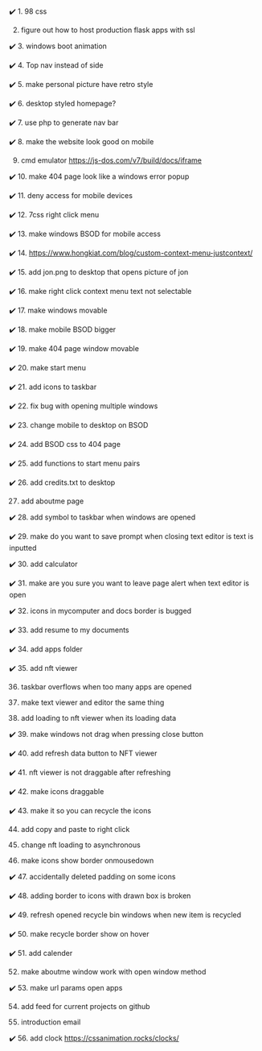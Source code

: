 ✔️ 1. 98 css

 2. figure out how to host production flask apps with ssl

✔️ 3. windows boot animation

✔️ 4. Top nav instead of side

✔️ 5. make personal picture have retro style
 
✔️ 6. desktop styled homepage?
 
✔️ 7. use php to generate nav bar

✔️ 8. make the website look good on mobile 
 
9. cmd emulator
       https://js-dos.com/v7/build/docs/iframe
 
✔️ 10. make 404 page look like a windows error popup

✔️ 11. deny access for mobile devices

✔️ 12. 7css right click menu

✔️ 13. make windows BSOD for mobile access

✔️ 14. https://www.hongkiat.com/blog/custom-context-menu-justcontext/

✔️ 15. add jon.png to desktop that opens picture of jon

✔️ 16. make right click context menu text not selectable

✔️ 17. make windows movable

✔️ 18. make mobile BSOD bigger

✔️ 19. make 404 page window movable

✔️ 20. make start menu

✔️ 21. add icons to taskbar

✔️ 22. fix bug with opening multiple windows

✔️ 23. change mobile to desktop on BSOD

✔️ 24. add BSOD css to 404 page

✔️ 25. add functions to start menu pairs

✔️ 26. add credits.txt to desktop

27. add aboutme page

✔️ 28. add symbol to taskbar when windows are opened

✔️ 29. make do you want to save prompt when closing text editor is text is inputted

✔️ 30. add calculator

✔️ 31. make are you sure you want to leave page alert when text editor is open

✔️ 32. icons in mycomputer and docs border is bugged

✔️ 33. add resume to my documents

✔️ 34. add apps folder

✔️ 35. add nft viewer

36. taskbar overflows when too many apps are opened

37. make text viewer and editor the same thing

38. add loading to nft viewer when its loading data

✔️ 39. make windows not drag when pressing close button

✔️ 40. add refresh data button to NFT viewer

✔️ 41. nft viewer is not draggable after refreshing

✔️ 42. make icons draggable

✔️ 43. make it so you can recycle the icons

44. add copy and paste to  right click

45. change nft loading to asynchronous

46. make icons show border onmousedown

✔️ 47. accidentally deleted padding on some icons

✔️ 48. adding border to icons with drawn box is broken

✔️ 49. refresh opened recycle bin windows when new item is recycled

✔️ 50. make recycle border show on hover

✔️ 51. add calender

52. make aboutme window work with open window method

✔️ 53. make url params open apps

54. add feed for current projects on github

55. introduction email

✔️ 56. add clock https://cssanimation.rocks/clocks/
